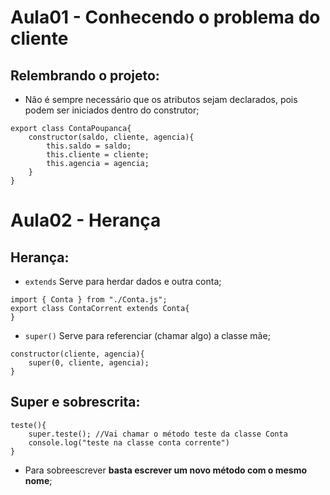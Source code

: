 # Aula01 - Conhecendo o problema do cliente
## Relembrando o projeto:  
- Não é sempre necessário que os atributos sejam declarados, pois podem ser iniciados dentro do construtor;  
```
export class ContaPoupanca{
    constructor(saldo, cliente, agencia){
        this.saldo = saldo;
        this.cliente = cliente;
        this.agencia = agencia;
    }
}
```

# Aula02 - Herança
## Herança:
- ```extends``` Serve para herdar dados e outra conta;  
```
import { Conta } from "./Conta.js";
export class ContaCorrent extends Conta{
}
```
- ```super()``` Serve para referenciar (chamar algo) a classe mãe;  
```
constructor(cliente, agencia){
	super(0, cliente, agencia);
}
```
## Super e sobrescrita:
```
teste(){
	super.teste(); //Vai chamar o método teste da classe Conta
	console.log("teste na classe conta corrente")
}
```
- Para sobreescrever **basta escrever um novo método com o mesmo nome**;  